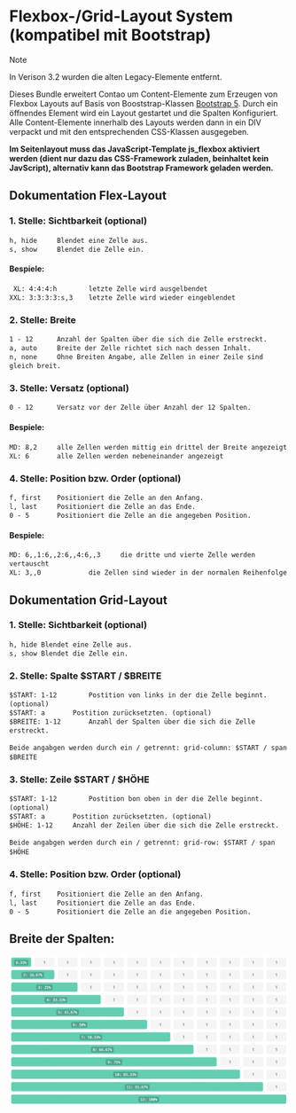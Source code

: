 # Flexbox-/Grid-Layout System (kompatibel mit Bootstrap)

> [!NOTE]  
> In Verison 3.2 wurden die alten Legacy-Elemente entfernt.

Dieses Bundle erweitert Contao um Content-Elemente zum Erzeugen von Flexbox Layouts auf Basis von Booststrap-Klassen [Bootstrap 5](https://getbootstrap.com). Durch ein öffnendes Element wird ein Layout gestartet und die Spalten Konfiguriert. Alle Content-Elemente innerhalb des Layouts werden dann in ein DIV verpackt und mit den entsprechenden CSS-Klassen ausgegeben.

**Im Seitenlayout muss das JavaScript-Template js_flexbox aktiviert werden (dient nur dazu das CSS-Framework zuladen, beinhaltet kein JavScript), alternativ kann das Bootstrap Framework geladen werden.**


## Dokumentation Flex-Layout

### 1. Stelle: Sichtbarkeit (optional)
```
h, hide		Blendet eine Zelle aus.  
s, show		Blendet die Zelle ein.
```
#### Bespiele:
```
 XL: 4:4:4:h 		letzte Zelle wird ausgelbendet
XXL: 3:3:3:3:s,3 	letzte Zelle wird wieder eingeblendet
```
### 2. Stelle: Breite
```
1 - 12		Anzahl der Spalten über die sich die Zelle erstreckt.
a, auto		Breite der Zelle richtet sich nach dessen Inhalt.
n, none		Ohne Breiten Angabe, alle Zellen in einer Zeile sind gleich breit.
```
### 3. Stelle: Versatz (optional)
```
0 - 12		Versatz vor der Zelle über Anzahl der 12 Spalten.
```
#### Bespiele:
```
MD: 8,2		alle Zellen werden mittig ein drittel der Breite angezeigt  
XL: 6		alle Zellen werden nebeneinander angezeigt
```
### 4. Stelle: Position bzw. Order (optional)
```
f, first	Positioniert die Zelle an den Anfang.  
l, last		Positioniert die Zelle an das Ende.  
0 - 5		Positioniert die Zelle an die angegeben Position.
```
#### Bespiele:
```
MD: 6,,1:6,,2:6,,4:6,,3		die dritte und vierte Zelle werden vertauscht  
XL: 3,,0			die Zellen sind wieder in der normalen Reihenfolge
```


## Dokumentation Grid-Layout
### 1. Stelle: Sichtbarkeit (optional)
```
h, hide	Blendet eine Zelle aus.  
s, show	Blendet die Zelle ein.
```
### 2. Stelle: Spalte \$START / \$BREITE
```
$START: 1-12		Postition von links in der die Zelle beginnt. (optional)
$START: a		Postition zurücksetzten. (optional)
$BREITE: 1-12		Anzahl der Spalten über die sich die Zelle erstreckt.
```
`
Beide angabgen werden durch ein / getrennt:	grid-column: $START / span $BREITE
`
### 3. Stelle: Zeile \$START / \$HÖHE
```
$START: 1-12		Postition bon oben in der die Zelle beginnt. (optional)
$START: a		Postition zurücksetzten. (optional)
$HÖHE: 1-12		Anzahl der Zeilen über die sich die Zelle erstreckt.
```
`
Beide angabgen werden durch ein / getrennt:	grid-row: $START / span $HÖHE
`
### 4. Stelle: Position bzw. Order (optional)
```
f, first	Positioniert die Zelle an den Anfang.  
l, last		Positioniert die Zelle an das Ende.  
0 - 5		Positioniert die Zelle an die angegeben Position.
```

## Breite der Spalten:
![](doc/overview-colmns.png)
